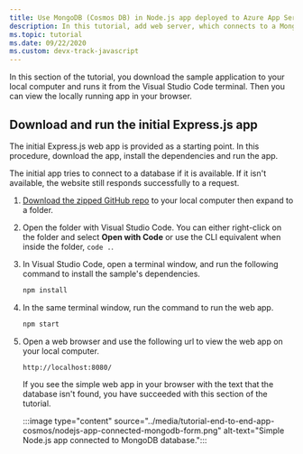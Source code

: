 ```yaml
---
title: Use MongoDB (Cosmos DB) in Node.js app deployed to Azure App Service from Visual Studio Code
description: In this tutorial, add web server, which connects to a MongoDB. Deploy the Node.js application to Azure App Service (on Linux or Windows) using the App Service extension.
ms.topic: tutorial
ms.date: 09/22/2020
ms.custom: devx-track-javascript
---
```


In this section of the tutorial, you download the sample application to your local computer and runs it from the Visual Studio Code terminal. Then you can view the locally running app in your browser. 

## Download and run the initial Express.js app

The initial Express.js web app is provided as a starting point. In this procedure, download the app, install the dependencies and run the app.

The initial app tries to connect to a database if it is available. If it isn't available, the website still responds successfully to a request. 

1. [Download the zipped GitHub repo](https://github.com/Azure-Samples/js-e2e-express-mongo.git) to your local computer then expand to a folder. 
1. Open the folder with Visual Studio Code. You can either right-click on the folder and select **Open with Code** or use the CLI equivalent when inside the folder, `code .`. 
1. In Visual Studio Code, open a terminal window, and run the following command to install the sample's dependencies.

    ```javascript
    npm install
    ```

1. In the same terminal window, run the command to run the web app.

    ```javascript
    npm start
    ```

1. Open a web browser and use the following url to view the web app on your local computer.

    ```url
    http://localhost:8080/
    ```

    If you see the simple web app in your browser with the text that the database isn't found, you have succeeded with this section of the tutorial.

    :::image type="content" source="../media/tutorial-end-to-end-app-cosmos/nodejs-app-connected-mongodb-form.png" alt-text="Simple Node.js app connected to MongoDB database.":::